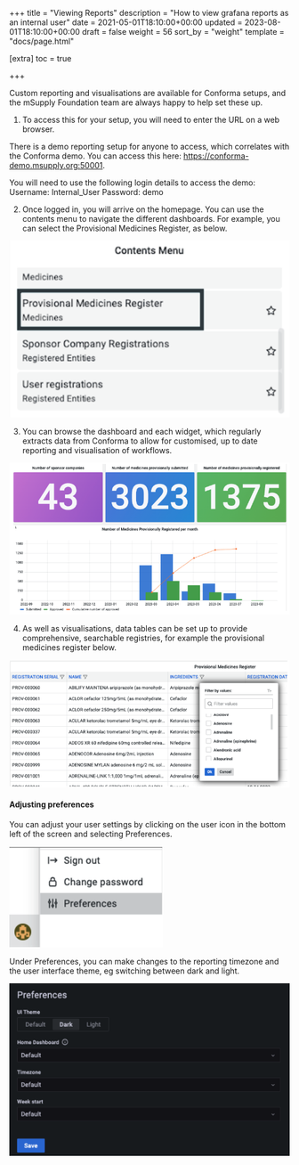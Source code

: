 +++
title = "Viewing Reports"
description = "How to view grafana reports as an internal user"
date = 2021-05-01T18:10:00+00:00
updated = 2023-08-01T18:10:00+00:00
draft = false
weight = 56
sort_by = "weight"
template = "docs/page.html"

[extra]
toc = true

+++

Custom reporting and visualisations are available for Conforma setups, and the mSupply Foundation team are always happy to help set these up. 

1. To access this for your setup, you will need to enter the URL on a web browser.

There is a demo reporting setup for anyone to access, which correlates with the Conforma demo. You can access this here: https://conforma-demo.msupply.org:50001. 

You will need to use the following login details to access the demo:
Username: Internal_User
Password: demo

2. Once logged in, you will arrive on the homepage. You can use the contents menu to navigate the different dashboards. For example, you can select the Provisional Medicines Register, as below.

 ![Grafana Menu](/docs/about/demo/grafanamenu.png)

3. You can browse the dashboard and each widget, which regularly extracts data from Conforma to allow for customised, up to date reporting and visualisation of workflows.

 ![Grafana Report](/docs/about/demo/grafanareport.png)

4. As well as visualisations, data tables can be set up to provide comprehensive, searchable registries, for example the provisional medicines register below.

 ![Provisional medicines register](/docs/about/demo/register.png)

#### Adjusting preferences
You can adjust your user settings by clicking on the user icon in the bottom left of the screen and selecting Preferences.

 ![Prefences Select](/docs/about/demo/preferences2.png)

 Under Preferences, you can make changes to the reporting timezone and the user interface theme, eg switching between dark and light.

 ![Grafana Preferences](/docs/about/demo/preferences3.png)

